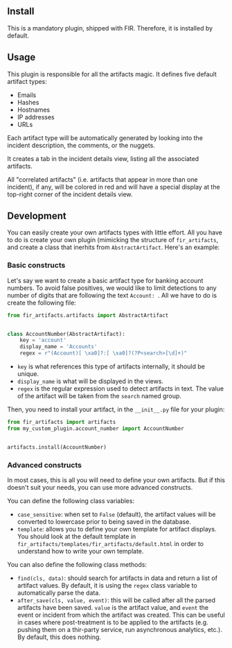 ## Install

This is a mandatory plugin, shipped with FIR. Therefore, it is installed by default.

## Usage

This plugin is responsible for all the artifacts magic. It defines five default artifact types:

* Emails
* Hashes
* Hostnames
* IP addresses
* URLs

Each artifact type will be automatically generated by looking into the incident description, the comments, or the nuggets.

It creates a tab in the incident details view, listing all the associated artifacts.

All "correlated artifacts" (i.e. artifacts that appear in more than one incident), if any, will be colored in red and will have a special display at the top-right corner of the incident details view.

## Development

You can easily create your own artifacts types with little effort. All you have to do is create your own plugin (mimicking the structure of `fir_artifacts`, and create a class that inerhits from `AbstractArtifact`. Here's an example:

### Basic constructs

Let's say we want to create a basic artifact type for banking account numbers. To avoid false positives, we would like to limit detections to any number of digits that are following the text `Account: `. All we have to do is create the following file:

```python
from fir_artifacts.artifacts import AbstractArtifact


class AccountNumber(AbstractArtifact):
	key = 'account'
	display_name = 'Accounts'
	regex = r"(Account)[ \xa0]?:[ \xa0]?(?P<search>[\d]+)"
```

* `key` is what references this type of artifacts internally, it should be unique.
* `display_name` is what will be displayed in the views.
* `regex` is the regular expression used to detect artifacts in text. The value of the artifact will be taken from the `search` named group.

Then, you need to install your artifact, in the `__init__.py` file for your plugin:

```python
from fir_artifacts import artifacts
from my_custom_plugin.account_number import AccountNumber


artifacts.install(AccountNumber)
```

### Advanced constructs

In most cases, this is all you will need to define your own artifacts. But if this doesn't suit your needs, you can use more advanced constructs.

You can define the following class variables:

* `case_sensitive`: when set to `False` (default), the artifact values will be converted to lowercase prior to being saved in the database.
* `template`: allows you to define your own template for artifact displays. You should look at the default template in `fir_artifacts/templates/fir_artifacts/default.html` in order to understand how to write your own template.

You can also define the following class methods:

* `find(cls, data)`: should search for artifacts in data and return a list of artifact values. By default, it is using the `regex` class variable to automatically parse the data.
* `after_save(cls, value, event)`: this will be called after all the parsed artifacts have been saved. `value` is the artifact value, and `event` the event or incident from which the artifact was created. This can be useful in cases where post-treatment is to be applied to the artifacts (e.g. pushing them on a thir-party service, run asynchronous analytics, etc.). By default, this does nothing.
